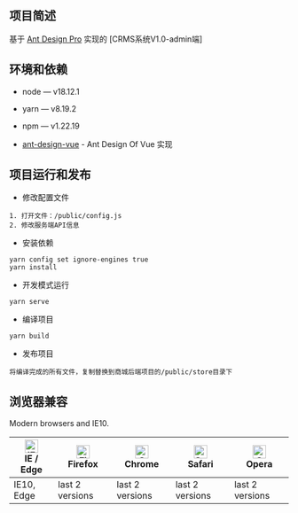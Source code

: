 

项目简述
----

基于 [Ant Design Pro](https://pro.ant.design/) 实现的 [CRMS系统V1.0-admin端]

环境和依赖
----

- node — v18.12.1
- yarn — v8.19.2
- npm — v1.22.19

- [ant-design-vue](https://github.com/vueComponent/ant-design-vue) - Ant Design Of Vue 实现


项目运行和发布
----

- 修改配置文件
```
1. 打开文件：/public/config.js 
2. 修改服务端API信息
```

- 安装依赖
```
yarn config set ignore-engines true
yarn install
```

- 开发模式运行
```
yarn serve
```

- 编译项目
```
yarn build
```

- 发布项目
```
将编译完成的所有文件，复制替换到商城后端项目的/public/store目录下
```

## 浏览器兼容

Modern browsers and IE10.

| <img src="https://raw.githubusercontent.com/alrra/browser-logos/master/src/edge/edge_48x48.png" alt="IE / Edge" width="24px" height="24px" /></br>IE / Edge | <img src="https://raw.githubusercontent.com/alrra/browser-logos/master/src/firefox/firefox_48x48.png" alt="Firefox" width="24px" height="24px" /></br>Firefox | <img src="https://raw.githubusercontent.com/alrra/browser-logos/master/src/chrome/chrome_48x48.png" alt="Chrome" width="24px" height="24px" /></br>Chrome | <img src="https://raw.githubusercontent.com/alrra/browser-logos/master/src/safari/safari_48x48.png" alt="Safari" width="24px" height="24px" /></br>Safari | <img src="https://raw.githubusercontent.com/alrra/browser-logos/master/src/opera/opera_48x48.png" alt="Opera" width="24px" height="24px" /></br>Opera |
| --- | --- | --- | --- | --- |
| IE10, Edge | last 2 versions | last 2 versions | last 2 versions | last 2 versions |
